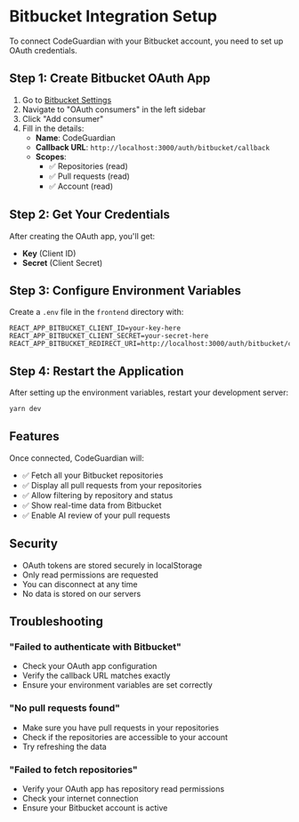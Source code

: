 # Bitbucket Integration Setup

To connect CodeGuardian with your Bitbucket account, you need to set up OAuth credentials.

## Step 1: Create Bitbucket OAuth App

1. Go to [Bitbucket Settings](https://bitbucket.org/account/settings/)
2. Navigate to "OAuth consumers" in the left sidebar
3. Click "Add consumer"
4. Fill in the details:
   - **Name**: CodeGuardian
   - **Callback URL**: `http://localhost:3000/auth/bitbucket/callback`
   - **Scopes**: 
     - ✅ Repositories (read)
     - ✅ Pull requests (read)
     - ✅ Account (read)

## Step 2: Get Your Credentials

After creating the OAuth app, you'll get:
- **Key** (Client ID)
- **Secret** (Client Secret)

## Step 3: Configure Environment Variables

Create a `.env` file in the `frontend` directory with:

```env
REACT_APP_BITBUCKET_CLIENT_ID=your-key-here
REACT_APP_BITBUCKET_CLIENT_SECRET=your-secret-here
REACT_APP_BITBUCKET_REDIRECT_URI=http://localhost:3000/auth/bitbucket/callback
```

## Step 4: Restart the Application

After setting up the environment variables, restart your development server:

```bash
yarn dev
```

## Features

Once connected, CodeGuardian will:
- ✅ Fetch all your Bitbucket repositories
- ✅ Display all pull requests from your repositories
- ✅ Allow filtering by repository and status
- ✅ Show real-time data from Bitbucket
- ✅ Enable AI review of your pull requests

## Security

- OAuth tokens are stored securely in localStorage
- Only read permissions are requested
- You can disconnect at any time
- No data is stored on our servers

## Troubleshooting

### "Failed to authenticate with Bitbucket"
- Check your OAuth app configuration
- Verify the callback URL matches exactly
- Ensure your environment variables are set correctly

### "No pull requests found"
- Make sure you have pull requests in your repositories
- Check if the repositories are accessible to your account
- Try refreshing the data

### "Failed to fetch repositories"
- Verify your OAuth app has repository read permissions
- Check your internet connection
- Ensure your Bitbucket account is active

